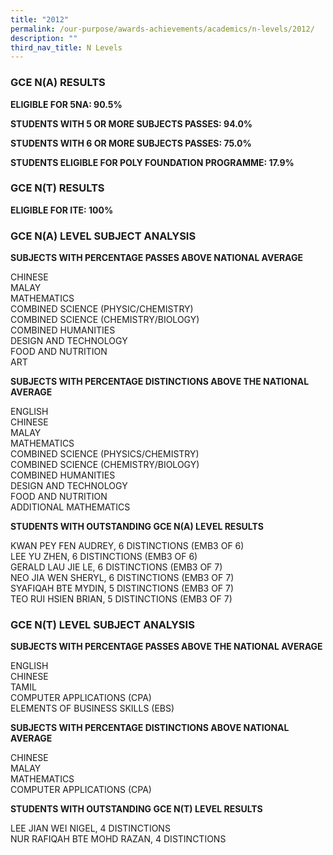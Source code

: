 ```yaml
---
title: "2012"
permalink: /our-purpose/awards-achievements/academics/n-levels/2012/
description: ""
third_nav_title: N Levels
---
```

### GCE N(A) RESULTS

**ELIGIBLE FOR 5NA: 90.5%**

**STUDENTS WITH 5 OR MORE SUBJECTS PASSES: 94.0%**

**STUDENTS WITH 6 OR MORE SUBJECTS PASSES: 75.0%**

**STUDENTS ELIGIBLE FOR POLY FOUNDATION PROGRAMME: 17.9%**

### GCE N(T) RESULTS

**ELIGIBLE FOR ITE: 100%**

### GCE N(A) LEVEL SUBJECT ANALYSIS

**SUBJECTS WITH PERCENTAGE PASSES ABOVE NATIONAL AVERAGE**

CHINESE<br>
MALAY<br>
MATHEMATICS<br>
COMBINED SCIENCE (PHYSIC/CHEMISTRY)<br>
COMBINED SCIENCE (CHEMISTRY/BIOLOGY)<br>
COMBINED HUMANITIES<br>
DESIGN AND TECHNOLOGY<br>
FOOD AND NUTRITION<br>
ART

**SUBJECTS WITH PERCENTAGE DISTINCTIONS ABOVE THE NATIONAL AVERAGE**

ENGLISH<br>
CHINESE<br>
MALAY<br>
MATHEMATICS<br>
COMBINED SCIENCE (PHYSICS/CHEMISTRY)<br>
COMBINED SCIENCE (CHEMISTRY/BIOLOGY)<br>
COMBINED HUMANITIES<br>
DESIGN AND TECHNOLOGY<br>
FOOD AND NUTRITION<br>
ADDITIONAL MATHEMATICS

**STUDENTS WITH OUTSTANDING GCE N(A) LEVEL RESULTS**

KWAN PEY FEN AUDREY, 6 DISTINCTIONS (EMB3 OF 6)<br>
LEE YU ZHEN, 6 DISTINCTIONS (EMB3 OF 6)<br>
GERALD LAU JIE LE, 6 DISTINCTIONS (EMB3 OF 7)<br>
NEO JIA WEN SHERYL, 6 DISTINCTIONS (EMB3 OF 7)<br>
SYAFIQAH BTE MYDIN, 5 DISTINCTIONS (EMB3 OF 7)<br>
TEO RUI HSIEN BRIAN, 5 DISTINCTIONS (EMB3 OF 7)

### GCE N(T) LEVEL SUBJECT ANALYSIS

**SUBJECTS WITH PERCENTAGE PASSES ABOVE THE NATIONAL AVERAGE**

ENGLISH<br>
CHINESE<br>
TAMIL<br>
COMPUTER APPLICATIONS (CPA)<br>
ELEMENTS OF BUSINESS SKILLS (EBS)

**SUBJECTS WITH PERCENTAGE DISTINCTIONS ABOVE NATIONAL AVERAGE**

CHINESE<br>
MALAY<br>
MATHEMATICS<br>
COMPUTER APPLICATIONS (CPA)

**STUDENTS WITH OUTSTANDING GCE N(T) LEVEL RESULTS**

LEE JIAN WEI NIGEL, 4 DISTINCTIONS<br>
NUR RAFIQAH BTE MOHD RAZAN, 4 DISTINCTIONS